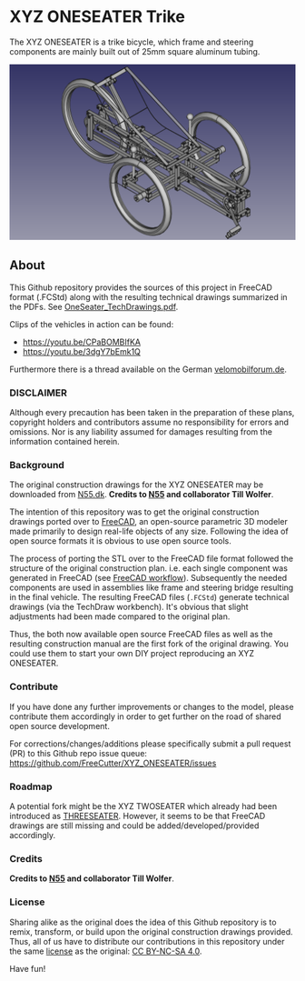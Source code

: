 # XYZ ONESEATER Trike

The XYZ ONESEATER is a trike bicycle, which frame and steering components are mainly built out of 25mm square aluminum tubing.

![OneSeater_Assembley](OneSeater_Assembley.png)

## About

This Github repository provides the sources of this project in FreeCAD format (.FCStd) along with the resulting technical drawings summarized in the PDFs. See [OneSeater_TechDrawings.pdf](https://github.com/FreeCutter/XYZ_ONESEATER/blob/master/OneSeater_TechDrawings.pdf).

Clips of the vehicles in action can be found:  
* https://youtu.be/CPaBOMBIfKA
* https://youtu.be/3dgY7bEmk1Q

Furthermore there is a thread available on the German [velomobilforum.de](https://www.velomobilforum.de/forum/index.php?threads/eigenbau-xyz-spaceframe-vehicle.33109/).

### DISCLAIMER
Although every precaution has been taken in the preparation of these plans, copyright holders and contributors assume no responsibility for errors and omissions. Nor is any liability assumed for damages resulting from the information contained herein.

### Background

The original construction drawings for the XYZ ONESEATER may be downloaded from [N55.dk](http://www.n55.dk/MANUALS/SPACEFRAMEVEHICLES/spaceframevehicles.html). **Credits to [N55](http://www.n55.dk) and collaborator Till Wolfer**.

The intention of this repository was to get the original construction drawings ported over to [FreeCAD](https://www.freecadweb.org), an open-source parametric 3D modeler made primarily to design real-life objects of any size. Following the idea of open source formats it is obvious to use open source tools.

The process of porting the STL over to the FreeCAD file format followed the structure of the original construction plan. i.e. each single component was generated in FreeCAD (see [FreeCAD workflow](https://github.com/FreeCutter/XYZ_ONESEATER/blob/master/FreeCAD%20workflow%20and%20version.md)). Subsequently the needed components are used in assemblies like frame and steering bridge resulting in the final vehicle. The resulting FreeCAD files (`.FCStd`) generate technical drawings (via the TechDraw workbench). It's obvious that slight adjustments had been made compared to the original plan.

Thus, the both now available open source FreeCAD files as well as the resulting construction manual are the first fork of the original drawing. You could use them to start your own DIY project reproducing an XYZ ONESEATER. 

### Contribute
If you have done any further improvements or changes to the model, please contribute them accordingly in order to get further on the road of shared open source development.

For corrections/changes/additions please specifically submit a pull request (PR) to this Github repo issue queue: https://github.com/FreeCutter/XYZ_ONESEATER/issues

### Roadmap

A potential fork might be the XYZ TWOSEATER which already had been introduced as [THREESEATER](https://www.dropbox.com/s/jynk9lwfgj25o40/dreisitzer.avi). However, it seems to be that FreeCAD drawings are still missing and could be added/developed/provided accordingly.

### Credits

**Credits to [N55](http://www.n55.dk) and collaborator Till Wolfer**.

### License

Sharing alike as the original does the idea of this Github repository is to remix, transform, or build upon the original construction drawings provided. Thus, all of us have to distribute our contributions in this repository under the same [license](LICENSE.md) as the original: [CC BY-NC-SA 4.0](https://creativecommons.org/licenses/by-nc-sa/4.0/).

Have fun!
